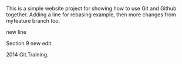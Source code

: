 This is a simple website project for showing how to use Git and Github together. Adding a line for 
rebasing example, then more changes from myfeature branch too.

new line

Section 9 new edit

2014 Git.Training.